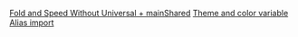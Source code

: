 [Fold and Speed Without Universal + mainShared](https://christianlydemann.com/the-complete-guide-to-angular-load-time-optimization/)
[Theme and color variable](https://medium.com/dev-jam/5-tips-best-practices-to-organize-your-angular-project-e900db08702e)
[Alias import](https://blog.usejournal.com/best-practices-for-writing-angular-6-apps-e6d3c0f6c7c1)
